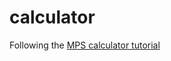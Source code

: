 # calculator
Following the [MPS calculator tutorial ](https://www.jetbrains.com/help/mps/mps-calculator-language-tutorial.html#ab6182d6)


